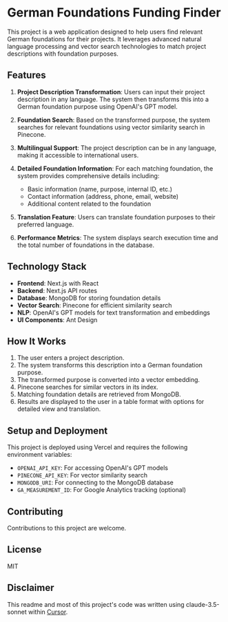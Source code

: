 # German Foundations Funding Finder

This project is a web application designed to help users find relevant German foundations for their projects. It leverages advanced natural language processing and vector search technologies to match project descriptions with foundation purposes.

## Features

1. **Project Description Transformation**: Users can input their project description in any language. The system then transforms this into a German foundation purpose using OpenAI's GPT model.

2. **Foundation Search**: Based on the transformed purpose, the system searches for relevant foundations using vector similarity search in Pinecone.

3. **Multilingual Support**: The project description can be in any language, making it accessible to international users.

4. **Detailed Foundation Information**: For each matching foundation, the system provides comprehensive details including:
   - Basic information (name, purpose, internal ID, etc.)
   - Contact information (address, phone, email, website)
   - Additional content related to the foundation

5. **Translation Feature**: Users can translate foundation purposes to their preferred language.

6. **Performance Metrics**: The system displays search execution time and the total number of foundations in the database.

## Technology Stack

- **Frontend**: Next.js with React
- **Backend**: Next.js API routes
- **Database**: MongoDB for storing foundation details
- **Vector Search**: Pinecone for efficient similarity search
- **NLP**: OpenAI's GPT models for text transformation and embeddings
- **UI Components**: Ant Design

## How It Works

1. The user enters a project description.
2. The system transforms this description into a German foundation purpose.
3. The transformed purpose is converted into a vector embedding.
4. Pinecone searches for similar vectors in its index.
5. Matching foundation details are retrieved from MongoDB.
6. Results are displayed to the user in a table format with options for detailed view and translation.

## Setup and Deployment

This project is deployed using Vercel and requires the following environment variables:

- `OPENAI_API_KEY`: For accessing OpenAI's GPT models
- `PINECONE_API_KEY`: For vector similarity search
- `MONGODB_URI`: For connecting to the MongoDB database
- `GA_MEASUREMENT_ID`: For Google Analytics tracking (optional)

## Contributing

Contributions to this project are welcome.

## License

MIT

## Disclaimer

This readme and most of this project's code was written using claude-3.5-sonnet within [Cursor](https://www.cursor.com/).

